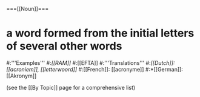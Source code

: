 ===[[Noun]]===
# a word formed from the initial letters of several other words
#:'''Examples'''
#:*[[RAM]]
#:*[[EFTA]]
#:'''Translations'''
#:*[[Dutch]]: [[acroniem]], [[letterwoord]]
#:*[[French]]: [[acronyme]]
#:*[[German]]: [[Akronym]]


(see the [[By Topic]] page for a comprehensive list)
